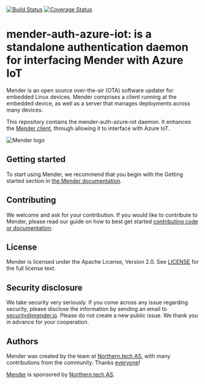 [![Build Status](https://gitlab.com/Northern.tech/Mender/mender-auth-azure-iot/badges/master/pipeline.svg)](https://gitlab.com/Northern.tech/Mender/mender-auth-azure-iot/pipelines)
[![Coverage Status](https://coveralls.io/repos/github/mendersoftware/mender-auth-azure-iot/badge.svg?branch=master)](https://coveralls.io/github/mendersoftware/mender-auth-azure-iot?branch=master)

mender-auth-azure-iot: is a standalone authentication daemon for interfacing Mender with Azure IoT
==============================================

Mender is an open source over-the-air (OTA) software updater for embedded Linux
devices. Mender comprises a client running at the embedded device, as well as
a server that manages deployments across many devices.

This repository contains the mender-auth-azure-iot daemon. It enhances the
[Mender client](https://github.com/mendersoftware/mender), through allowing it
to interface with Azure IoT.

![Mender logo](mender_logo.png)


## Getting started

To start using Mender, we recommend that you begin with the Getting started
section in [the Mender documentation](https://docs.mender.io/).

## Contributing

We welcome and ask for your contribution. If you would like to contribute to Mender, please read our guide on how to best get started [contributing code or
documentation](https://github.com/mendersoftware/mender/blob/master/CONTRIBUTING.md).

## License

Mender is licensed under the Apache License, Version 2.0. See
[LICENSE](https://github.com/mendersoftware/mender/blob/master/LICENSE) for the
full license text.

## Security disclosure

We take security very seriously. If you come across any issue regarding
security, please disclose the information by sending an email to
[security@mender.io](security@mender.io). Please do not create a new public
issue. We thank you in advance for your cooperation.

## Authors

Mender was created by the team at [Northern.tech AS](https://northern.tech), with many contributions from
the community. Thanks [everyone](https://github.com/mendersoftware/mender/graphs/contributors)!

[Mender](https://mender.io) is sponsored by [Northern.tech AS](https://northern.tech).
